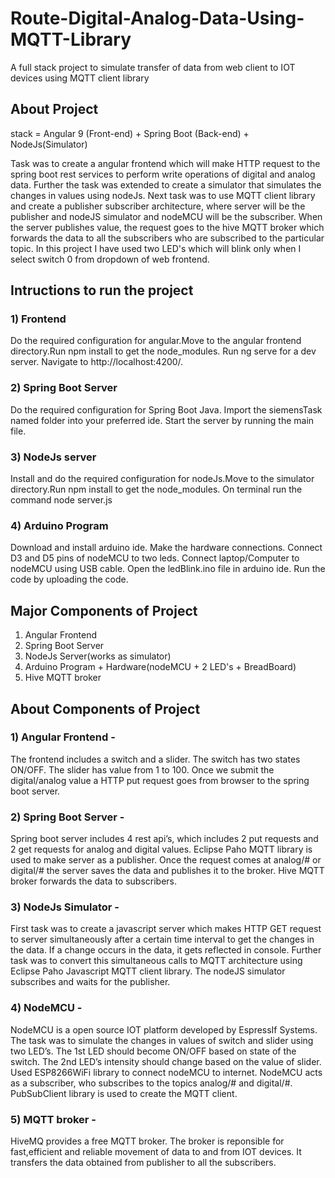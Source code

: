 # Route-Digital-Analog-Data-Using-MQTT-Library
A full stack project to simulate transfer of data from web client to IOT devices using MQTT client library

## About Project
stack = Angular 9 (Front-end) + Spring Boot (Back-end) + NodeJs(Simulator)

Task was to create a angular frontend which will make HTTP request to the spring boot rest 
services to perform write operations of digital and analog data. Further the task was extended 
to create a simulator that simulates the changes in values using nodeJs. Next task was to use 
MQTT client library and create a publisher subscriber architecture, where server will be the 
publisher and nodeJS simulator and nodeMCU will be the subscriber. When the server publishes 
value, the request goes to the hive MQTT broker which forwards the data to all the subscribers 
who are subscribed to the particular topic. In this project I have used two LED's which will blink only when I select switch 0 from dropdown of web frontend.

## Intructions to run the project
### 1) Frontend
Do the required configuration for angular.Move to the angular frontend directory.Run npm install to get the node_modules. Run ng serve for a dev server. Navigate to http://localhost:4200/.
### 2) Spring Boot Server
Do the required configuration for Spring Boot Java. Import the siemensTask named folder into your preferred ide. Start the server by running the main file.
### 3) NodeJs server
Install and do the required configuration for nodeJs.Move to the simulator directory.Run npm install to get the node_modules. On terminal run the command node server.js
### 4) Arduino Program
Download and install arduino ide. Make the hardware connections. Connect D3 and D5 pins of nodeMCU to two leds. Connect laptop/Computer to nodeMCU using USB cable. Open the ledBlink.ino file in arduino ide. Run the code by uploading the code. 

## Major Components of Project
1) Angular Frontend
2) Spring Boot Server
3) NodeJs Server(works as simulator)
4) Arduino Program + Hardware(nodeMCU + 2 LED's + BreadBoard)
5) Hive MQTT broker

## About Components of Project
### 1) Angular Frontend -
The frontend includes a switch and a slider. The switch has two states ON/OFF. The slider has 
value from 1 to 100. Once we submit the digital/analog value a HTTP put request goes from 
browser to the spring boot server. 
### 2) Spring Boot Server -
Spring boot server includes 4 rest api’s, which includes 2 put requests and 2 get requests for 
analog and digital values. Eclipse Paho MQTT library is used to make server as a publisher. 
Once the request comes at analog/# or digital/# the server saves the data and publishes it to 
the broker. Hive MQTT broker forwards the data to subscribers.
### 3) NodeJs Simulator -
First task was to create a javascript server which makes HTTP GET request to server 
simultaneously after a certain time interval to get the changes in the data. If a change occurs 
in the data, it gets reflected in console. Further task was to convert this simultaneous calls to 
MQTT architecture using Eclipse Paho Javascript MQTT client library. The nodeJS simulator 
subscribes and waits for the publisher.
### 4) NodeMCU -
NodeMCU is a open source IOT platform developed by EspressIf Systems. The task was to 
simulate the changes in values of switch and slider using two LED’s. The 1st LED should become 
ON/OFF based on state of the switch. The 2nd LED’s intensity should change based on the value 
of slider. Used ESP8266WiFi library to connect nodeMCU to internet. NodeMCU acts as a 
subscriber, who subscribes to the topics analog/# and digital/#. PubSubClient library is used to
create the MQTT client.
### 5) MQTT broker -
HiveMQ provides a free MQTT broker. The broker is reponsible for fast,efficient and reliable movement of data to and from IOT devices. 
It transfers the data obtained from publisher to all the subscribers.




